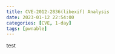 ```yaml
---
title: CVE-2012-2836(libexif) Analysis
date: 2023-01-12 22:54:00
categories: [CVE, 1-day]
tags: [pwnable]
---
```


test